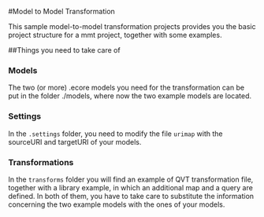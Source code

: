 #Model to Model Transformation

This sample model-to-model transformation projects provides you the basic project structure for a mmt project, together with some examples.

##Things you need to take care of

### Models
The two (or more) .ecore models you need for the transformation can be put in the folder ./models, where now the two example models are located. 

### Settings
In the ``.settings`` folder, you need to modify the file ``urimap`` with the sourceURI and targetURI of your models.

### Transformations
In the ``transforms`` folder you will find an example of QVT transformation file, together with a library example, in which an additional map and a query are defined. In both of them, you have to take care to substitute the information concerning the two example models with the ones of your models. 